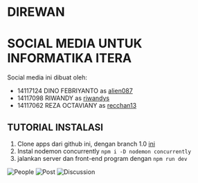 # DIREWAN
# SOCIAL MEDIA UNTUK INFORMATIKA ITERA

Social media ini dibuat oleh:
- 14117124	DINO FEBRIYANTO as [alien087](https://github.com/alien087)
- 14117098	RIWANDY as [riwandys](https://github.com/riwandys)
- 14117062	REZA OCTAVIANY as [recchan13](https://github.com/recchan13)

## TUTORIAL INSTALASI
1. Clone apps dari github ini, dengan branch 1.0 [ini](https://github.com/riwandys/direwan/tree/1%2C0)
2. Instal nodemon concurrently `npm i -D nodemon concurrently` 
3. jalankan server dan front-end program dengan `npm run dev`

![People]("peoplepic.PNG")
![Post]("postpic.PNG")
![Discussion]("discuss.PNG")
